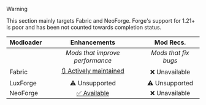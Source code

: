 > [!WARNING]
> This section mainly targets Fabric and NeoForge. Forge's support for 1.21+ is poor and has been not counted towards completion status.

| Modloader | Enhancements | Mod Recs. |
| --- | :---: | :---: | 
|  | *Mods that improve performance* | *Mods that fix bugs* | *Enhancements to the game that are Vanilla compatible* |
| Fabric | [🔃 Actively maintained](fabric/enhancements.md) | ❌ Unavailable 
| LuxForge | ⚠ Unsupported | ⚠ Unsupported |
| NeoForge | [✅ Available](neo/enhancements.md) | ❌ Unavailable 
